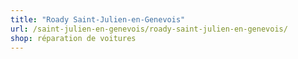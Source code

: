 ```yaml
---
title: "Roady Saint-Julien-en-Genevois"
url: /saint-julien-en-genevois/roady-saint-julien-en-genevois/
shop: réparation de voitures
---
```

